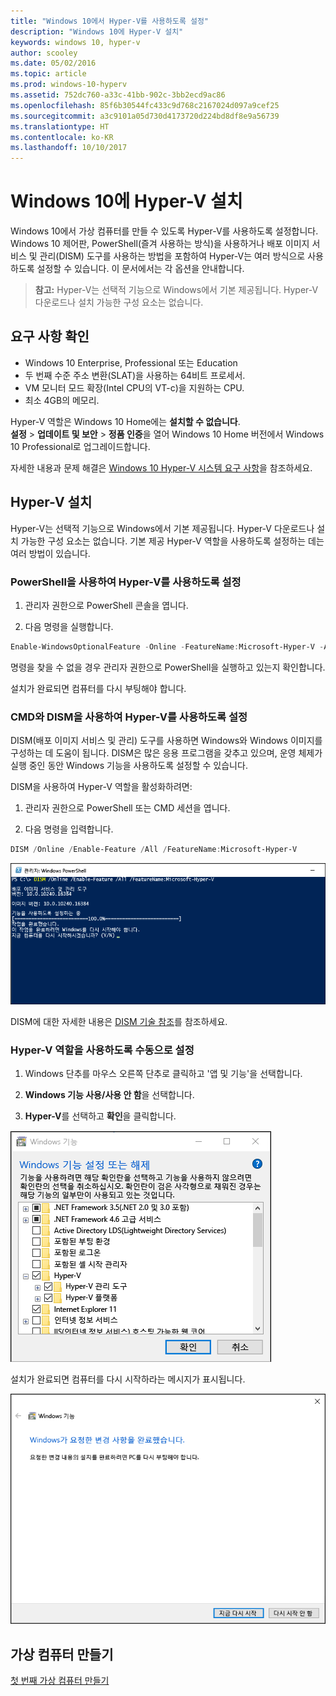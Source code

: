 ```yaml
---
title: "Windows 10에서 Hyper-V를 사용하도록 설정"
description: "Windows 10에 Hyper-V 설치"
keywords: windows 10, hyper-v
author: scooley
ms.date: 05/02/2016
ms.topic: article
ms.prod: windows-10-hyperv
ms.assetid: 752dc760-a33c-41bb-902c-3bb2ecd9ac86
ms.openlocfilehash: 85f6b30544fc433c9d768c2167024d097a9cef25
ms.sourcegitcommit: a3c9101a05d730d4173720d224bd8df8e9a56739
ms.translationtype: HT
ms.contentlocale: ko-KR
ms.lasthandoff: 10/10/2017
---
```

# <a name="install-hyper-v-on-windows-10"></a>Windows 10에 Hyper-V 설치

Windows 10에서 가상 컴퓨터를 만들 수 있도록 Hyper-V를 사용하도록 설정합니다.  
Windows 10 제어판, PowerShell(즐겨 사용하는 방식)을 사용하거나 배포 이미지 서비스 및 관리(DISM) 도구를 사용하는 방법을 포함하여 Hyper-V는 여러 방식으로 사용하도록 설정할 수 있습니다. 이 문서에서는 각 옵션을 안내합니다.

> **참고:**  Hyper-V는 선택적 기능으로 Windows에서 기본 제공됩니다. Hyper-V 다운로드나 설치 가능한 구성 요소는 없습니다. 

## <a name="check-requirements"></a>요구 사항 확인

* Windows 10 Enterprise, Professional 또는 Education
* 두 번째 수준 주소 변환(SLAT)을 사용하는 64비트 프로세서.
* VM 모니터 모드 확장(Intel CPU의 VT-c)을 지원하는 CPU.
* 최소 4GB의 메모리.

Hyper-V 역할은 Windows 10 Home에는 **설치할 수 없습니다**.  
**설정** > **업데이트 및 보안** > **정품 인증**을 열어 Windows 10 Home 버전에서 Windows 10 Professional로 업그레이드합니다.

자세한 내용과 문제 해결은 [Windows 10 Hyper-V 시스템 요구 사항](../reference/hyper-v-requirements.md)을 참조하세요.


## <a name="install-hyper-v"></a>Hyper-V 설치 
Hyper-V는 선택적 기능으로 Windows에서 기본 제공됩니다. Hyper-V 다운로드나 설치 가능한 구성 요소는 없습니다.  기본 제공 Hyper-V 역할을 사용하도록 설정하는 데는 여러 방법이 있습니다.

### <a name="enable-hyper-v-using-powershell"></a>PowerShell을 사용하여 Hyper-V를 사용하도록 설정

1. 관리자 권한으로 PowerShell 콘솔을 엽니다.

2. 다음 명령을 실행합니다.
  ```powershell
  Enable-WindowsOptionalFeature -Online -FeatureName:Microsoft-Hyper-V -All
  ```  

  명령을 찾을 수 없을 경우 관리자 권한으로 PowerShell을 실행하고 있는지 확인합니다.  

설치가 완료되면 컴퓨터를 다시 부팅해야 합니다.  

### <a name="enable-hyper-v-with-cmd-and-dism"></a>CMD와 DISM을 사용하여 Hyper-V를 사용하도록 설정

DISM(배포 이미지 서비스 및 관리) 도구를 사용하면 Windows와 Windows 이미지를 구성하는 데 도움이 됩니다.  DISM은 많은 응용 프로그램을 갖추고 있으며, 운영 체제가 실행 중인 동안 Windows 기능을 사용하도록 설정할 수 있습니다.  

DISM을 사용하여 Hyper-V 역할을 활성화하려면:
1. 관리자 권한으로 PowerShell 또는 CMD 세션을 엽니다.

2. 다음 명령을 입력합니다.  
  ```powershell
  DISM /Online /Enable-Feature /All /FeatureName:Microsoft-Hyper-V
  ```  
  ![](media/dism_upd.png)

DISM에 대한 자세한 내용은 [DISM 기술 참조](https://technet.microsoft.com/en-us/library/hh824821.aspx)를 참조하세요.

### <a name="manually-enable-the-hyper-v-role"></a>Hyper-V 역할을 사용하도록 수동으로 설정

1. Windows 단추를 마우스 오른쪽 단추로 클릭하고 '앱 및 기능'을 선택합니다.

2. **Windows 기능 사용/사용 안 함**을 선택합니다.

3. **Hyper-V**를 선택하고 **확인**을 클릭합니다.  

![](media/enable_role_upd.png)

설치가 완료되면 컴퓨터를 다시 시작하라는 메시지가 표시됩니다.

![](media/restart_upd.png)


## <a name="make-virtual-machines"></a>가상 컴퓨터 만들기
[첫 번째 가상 컴퓨터 만들기](quick-create-virtual-machine.md)

